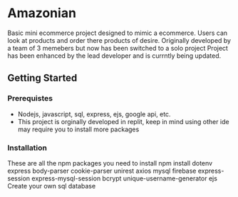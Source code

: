 # Amazonian
Basic mini ecommerce project designed to mimic a ecommerce. Users can look at products and order there products of desire.
Originally developed by a team of 3 memebers but now has been switched to a solo project
Project has been enhanced by the lead developer and is currntly being updated.

## Getting Started 

### Prerequistes 
* Nodejs, javascript, sql, express, ejs, google api, etc.
* This project is orginally developed in replit, keep in mind using other ide may require you to install more packages

### Installation 
These are all the npm packages you need to install
npm install dotenv express body-parser cookie-parser unirest axios mysql firebase express-session express-mysql-session bcrypt unique-username-generator ejs
Create your own sql database

